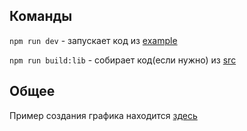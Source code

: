 ## Команды

`npm run dev` - запускает код из [example](/example/index.ts)

`npm run build:lib` - собирает код(если нужно) из [src](/src)

## Общее

Пример создания графика находится [здесь](/example)
